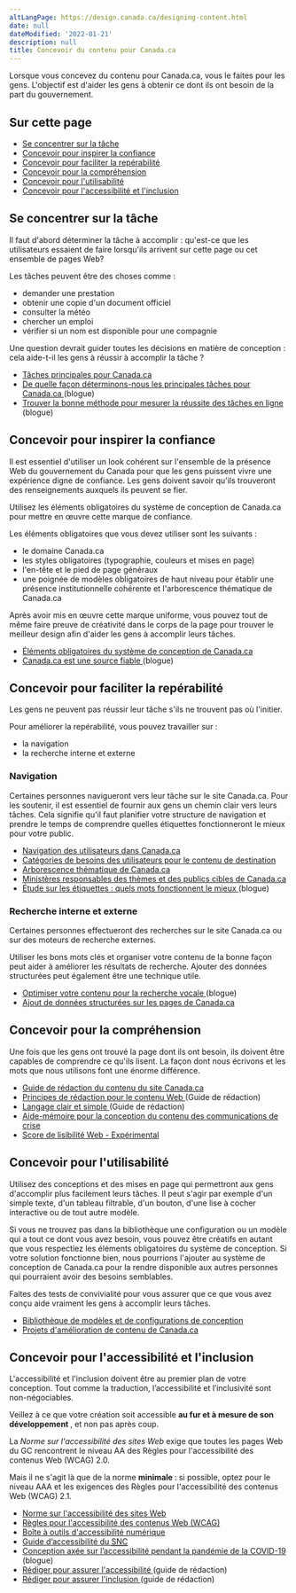 ```yaml
---
altLangPage: https://design.canada.ca/designing-content.html
date: null
dateModified: '2022-01-21'
description: null
title: Concevoir du contenu pour Canada.ca
---
```



<p>
 Lorsque vous concevez du contenu pour Canada.ca, vous le faites pour les gens. L'objectif est d'aider les gens à obtenir ce dont ils ont besoin de la part du gouvernement.
</p>


<section>
 <h2>
  Sur cette page
 </h2>
 <ul>
  <li>
   <a href="#tache">
    Se concentrer sur la tâche
   </a>
  </li>
  <li>
   <a href="#confiance">
    Concevoir pour inspirer la confiance
   </a>
  </li>
  <li>
   <a href="#trouver">
    Concevoir pour faciliter la repérabilité
   </a>
  </li>
  <li>
   <a href="#comprendre">
    Concevoir pour la compréhension
   </a>
  </li>
  <li>
   <a href="#utiliser">
    Concevoir pour l'utilisabilité
   </a>
  </li>
  <li>
   <a href="#accessibilite">
    Concevoir pour l'accessibilité et l'inclusion
   </a>
  </li>
 </ul>
</section>

<section>
 <h2 id="tache">
  Se concentrer sur la tâche
 </h2>
 <p>
  Il faut d'abord déterminer la tâche à accomplir : qu'est-ce que les utilisateurs essaient de faire lorsqu'ils arrivent sur cette page ou cet ensemble de pages Web?
 </p>
 <p>
  Les tâches peuvent être des choses comme :
 </p>
 <ul>
  <li>
   demander une prestation
  </li>
  <li>
   obtenir une copie d'un document officiel
  </li>
  <li>
   consulter la météo
  </li>
  <li>
   chercher un emploi
  </li>
  <li>
   vérifier si un nom est disponible pour une compagnie
  </li>
 </ul>
 <p>
  Une question devrait guider toutes les décisions en matière de conception : cela aide-t-il les gens à réussir à accomplir la tâche ?
 </p>
 <ul>
  <li>
   <a href="https://www.canada.ca/fr/gouvernement/a-propos/taches-principales-pour-canada-ca.html">
    Tâches principales pour Canada.ca
   </a>
  </li>
  <li>
   <a href="https://blogue.canada.ca/2017/12/11/100-taches-du-gc.html">
    De quelle façon déterminons-nous les principales tâches pour Canada.ca
   </a>
   (blogue)
  </li>
  <li>
   <a href="https://blogue.canada.ca/2020/02/05/methode-pour-mesurer.html">
    Trouver la bonne méthode pour mesurer la réussite des tâches en ligne
   </a>
   (blogue)
  </li>
 </ul>
 <h2 id="confiance">
  Concevoir pour inspirer la confiance
 </h2>
 <p>
  Il est essentiel d'utiliser un look cohérent sur l'ensemble de la présence Web du gouvernement du Canada pour que les gens puissent vivre une expérience digne de confiance. Les gens doivent savoir qu'ils trouveront des renseignements auxquels ils peuvent se fier.
 </p>
 <p>
  Utilisez les éléments obligatoires du système de conception de Canada.ca pour mettre en œuvre cette marque de confiance.
 </p>
 <p>
  Les éléments obligatoires que vous devez utiliser sont les suivants :
 </p>
 <ul>
  <li>
   le domaine Canada.ca
  </li>
  <li>
   les styles obligatoires (typographie, couleurs et mises en page)
  </li>
  <li>
   l'en-tête et le pied de page généraux
  </li>
  <li>
   une poignée de modèles obligatoires de haut niveau pour établir une présence institutionnelle cohérente et l'arborescence thématique de Canada.ca
  </li>
 </ul>
 <p>
  Après avoir mis en œuvre cette marque uniforme, vous pouvez tout de même faire preuve de créativité dans le corps de la page pour trouver le meilleur design afin d'aider les gens à accomplir leurs tâches.
 </p>
 <ul>
  <li>
   <a href="{{ site.url }}/architecture/elements-obligatoires.html">
    Éléments obligatoires du système de conception de Canada.ca
   </a>
  </li>
  <li>
   <a href="https://blogue.canada.ca/2020/08/10/CanadaPointCa-source-fiable.html">
    Canada.ca est une source fiable
   </a>
   (blogue)
  </li>
 </ul>
 <h2 id="trouver">
  Concevoir pour faciliter la repérabilité
 </h2>
 <p>
  Les gens ne peuvent pas réussir leur tâche s'ils ne trouvent pas où l'initier.
 </p>
 <p>
  Pour améliorer la repérabilité, vous pouvez travailler sur :
 </p>
 <ul>
  <li>
   la navigation
  </li>
  <li>
   la recherche interne et externe
  </li>
 </ul>
 <h3>
  Navigation
 </h3>
 <p>
  Certaines personnes navigueront vers leur tâche sur le site Canada.ca. Pour les soutenir, il est essentiel de fournir aux gens un chemin clair vers leurs tâches. Cela signifie qu'il faut planifier votre structure de navigation et prendre le temps de comprendre quelles étiquettes fonctionneront le mieux pour votre public.
 </p>
 <ul>
  <li>
   <a href="{{ site.url }}/architecture/organiser-contenu.html#toc1">
    Navigation des utilisateurs dans Canada.ca
   </a>
  </li>
  <li>
   <a href="{{ site.url }}/architecture/organiser-contenu.html#utilisateur">
    Catégories de besoins des utilisateurs pour le contenu de destination
   </a>
  </li>
  <li>
   <a href="https://www.canada.ca/fr/gouvernement/a-propos/systeme-conception/arborescence-thematique-types-contenu.html">
    Arborescence thématique de Canada.ca
   </a>
  </li>
  <li>
   <a href="https://www.canada.ca/fr/gouvernement/a-propos/systeme-conception/ministeres-responsables-themes.html">
    Ministères responsables des thèmes et des publics cibles de Canada.ca
   </a>
  </li>
  <li>
   <a href="https://blogue.canada.ca/2020/10/02/etude-sur-les-etiquettes.html">
    Étude sur les étiquettes : quels mots fonctionnent le mieux
   </a>
   (blogue)
  </li>
 </ul>
 <h3>
  Recherche interne et externe
 </h3>
 <p>
  Certaines personnes effectueront des recherches sur le site Canada.ca ou sur des moteurs de recherche externes.
 </p>
 <p>
  Utiliser les bons mots clés et organiser votre contenu de la bonne façon peut aider à améliorer les résultats de recherche. Ajouter des données structurées peut également être une technique utile.
 </p>
 <ul>
  <li>
   <a href="https://blogue.canada.ca/2020/01/28/optimisation-recherche-vocale.html">
    Optimiser votre contenu pour la recherche vocale
   </a>
   (blogue)
  </li>
  <li>
   <a href="https://conception.canada.ca/directives/donnees-structurees.html">
    Ajout de données structurées sur les pages de Canada.ca
   </a>
  </li>
 </ul>
 <h2 id="comprendre">
  Concevoir pour la compréhension
 </h2>
 <p>
  Une fois que les gens ont trouvé la page dont ils ont besoin, ils doivent être capables de comprendre ce qu'ils lisent. La façon dont nous écrivons et les mots que nous utilisons font une énorme différence.
 </p>
 <ul>
  <li>
   <a href="https://www.canada.ca/fr/secretariat-conseil-tresor/services/communications-gouvernementales/guide-redaction-contenu-canada.html">
    Guide de rédaction du contenu du site Canada.ca
   </a>
  </li>
  <li>
   <a href="https://www.canada.ca/fr/secretariat-conseil-tresor/services/communications-gouvernementales/guide-redaction-contenu-canada.html#toc5">
    Principes de rédaction pour le contenu Web
   </a>
   (Guide de rédaction)
  </li>
  <li>
   <a href="https://www.canada.ca/fr/secretariat-conseil-tresor/services/communications-gouvernementales/guide-redaction-contenu-canada.html#toc6">
    Langage clair et simple
   </a>
   (Guide de rédaction)
  </li>
  <li>
   <a href="https://conception.canada.ca/crise/contenu.html">
    Aide-mémoire pour la conception du contenu des communications de crise
   </a>
  </li>
  <li>
   <a href="https://readability-lisibilite.tbs.alpha.canada.ca/?&amp;lang=fr">
    Score de lisibilité Web - Expérimental
   </a>
  </li>
 </ul>
 <h2 id="utiliser">
  Concevoir pour l'utilisabilité
 </h2>
 <p>
  Utilisez des conceptions et des mises en page qui permettront aux gens d'accomplir plus facilement leurs tâches. Il peut s'agir par exemple d'un simple texte, d'un tableau filtrable, d'un bouton, d'une lise à cocher interactive ou de tout autre modèle.
 </p>
 <p>
  Si vous ne trouvez pas dans la bibliothèque une configuration ou un modèle qui a tout ce dont vous avez besoin, vous pouvez être créatifs en autant que vous respectiez les éléments obligatoires du système de conception. Si votre solution fonctionne bien, nous pourrions l'ajouter au système de conception de Canada.ca pour la rendre disponible aux autres personnes qui pourraient avoir des besoins semblables.
 </p>
 <p>
  Faites des tests de convivialité pour vous assurer que ce que vous avez conçu aide vraiment les gens à accomplir leurs tâches.
 </p>
 <ul>
  <li>
   <a href="https://www.canada.ca/fr/gouvernement/a-propos/systeme-conception/bibliotheque-modeles.html">
    Bibliothèque de modèles et de configurations de conception
   </a>
  </li>
  <li>
   <a href="https://blogue.canada.ca/pages/apercu-projet.html">
    Projets d'amélioration de contenu de Canada.ca
   </a>
  </li>
 </ul>
 <h2 id="accessibilite">
  Concevoir pour l'accessibilité et l'inclusion
 </h2>
 <p>
  L'accessibilité et l'inclusion doivent être au premier plan de votre conception. Tout comme la traduction, l’accessibilité et l’inclusivité sont non-négociables.
 </p>
 <p>
  Veillez à ce que votre création soit accessible
  <strong>
   au fur et à mesure de son développement
  </strong>
  , et non pas après coup.
 </p>
 <p>
  La
  <cite>
   Norme sur l'accessibilité des sites Web
  </cite>
  exige que toutes les pages Web du GC rencontrent le niveau AA des Règles pour l'accessibilité des contenus Web (WCAG) 2.0.
 </p>
 <p>
  Mais il ne s'agit là que de la norme
  <strong>
   minimale
  </strong>
  : si possible, optez pour le niveau AAA et les exigences des Règles pour l'accessibilité des contenus Web (WCAG) 2.1.
 </p>
 <ul>
  <li>
   <a href="https://www.tbs-sct.gc.ca/pol/doc-fra.aspx?id=23601">
    Norme sur l'accessibilité des sites Web
   </a>
  </li>
  <li>
   <a href="https://www.w3.org/WAI/standards-guidelines/wcag/fr">
    Règles pour l'accessibilité des contenus Web (WCAG)
   </a>
  </li>
  <li>
   <a href="https://a11y.canada.ca/fr/">
    Boîte à outils d'accessibilité numérique
   </a>
  </li>
  <li>
   <a href="https://numerique.canada.ca/a11y/">
    Guide d’accessibilité du
    <abbr title="Service numérique canadien">
     SNC
    </abbr>
   </a>
  </li>
  <li>
   <a href="https://blogue.canada.ca/2020/06/05/concevoir-pour-laccessibilite.html">
    Conception axée sur l’accessibilité pendant la pandémie de la COVID-19
   </a>
   (blogue)
  </li>
  <li>
   <a href="https://www.canada.ca/fr/secretariat-conseil-tresor/services/communications-gouvernementales/guide-redaction-contenu-canada.html#wp1-2-1">
    Rédiger pour assurer l'accessibilité
   </a>
   (guide de rédaction)
  </li>
  <li>
   <a href="https://www.canada.ca/fr/secretariat-conseil-tresor/services/communications-gouvernementales/guide-redaction-contenu-canada.html#wp1-2-1b">
    Rédiger pour assurer l'inclusion
   </a>
   (guide de rédaction)
  </li>
 </ul>
</section>






